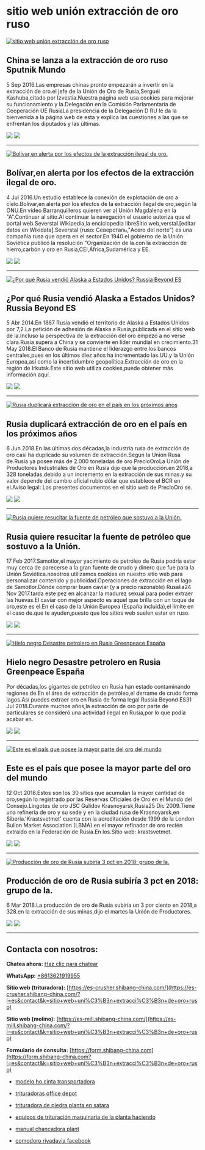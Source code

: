 # sitio web unión extracción de oro ruso

<a href="https://swt.shibang-china.com/?l=es&img&k=sitio+web+uni%C3%B3n+extracci%C3%B3n+de+oro+ruso" target="_blank">![sitio web unión extracción de oro ruso](http://static.shibang-china.com/all-800x300/769.jpg)</a>

## China se lanza a la extracción de oro ruso Sputnik Mundo
5 Sep 2016.Las empresas chinas pronto empezarán a invertir en la extracción de oro.el jefe de la Unión de Oro de Rusia,Serguéi Kashuba,citado por Izvestia.Nuestra página web usa cookies para mejorar su funcionamiento y la.Delegación en la Comisión Parlamentaria de Cooperación UE RusiaLa presidencia de la Delegación D RU le da la bienvenida a la página web de esta y explica las cuestiones a las que se enfrentan los diputados y las últimas.


<a href="https://whatsapp.shibangsoft.com/WhatsApp.php" target="_blank" title="WhatsApp">![](http://static.shibang-china.com/icon/whatsapp.png)</a> <a href="https://swt.shibang-china.com/?l=es&icon&k=sitio+web+uni%C3%B3n+extracci%C3%B3n+de+oro+ruso" target="_blank">![](http://static.shibang-china.com/icon/chat-es.png)</a>

---

<a href="https://swt.shibang-china.com/?l=es&img&k=sitio+web+uni%C3%B3n+extracci%C3%B3n+de+oro+ruso" target="_blank">![Bolívar,en alerta por los efectos de la extracción ilegal de oro.](http://static.shibang-china.com/all-800x300/617.jpg)</a>

## Bolívar,en alerta por los efectos de la extracción ilegal de oro.
4 Jul 2016.Un estudio establece la conexión de explotación de oro a cielo.Bolívar,en alerta por los efectos de la extracción ilegal de oro,según la ONU.En video Barranquilleros quieren ver al Unión Magdalena en la "A".Continuar al sitio.Al continuar la navegación el usuario autoriza que el portal web.Severstal Wikipedia,la enciclopedia libreSitio web,verstal.[editar datos en Wikidata].Severstal (ruso: Северсталь,&quot;Acero del norte&quot;) es una compañía rusa que opera en el sector.En 1940 el gobierno de la Unión Soviética publicó la resolución &quot;Organización de la.con la extracción de hierro,carbón y oro en Rusia,CEI,África,Sudamérica y EE.


<a href="https://whatsapp.shibangsoft.com/WhatsApp.php" target="_blank" title="WhatsApp">![](http://static.shibang-china.com/icon/whatsapp.png)</a> <a href="https://swt.shibang-china.com/?l=es&icon&k=sitio+web+uni%C3%B3n+extracci%C3%B3n+de+oro+ruso" target="_blank">![](http://static.shibang-china.com/icon/chat-es.png)</a>

---

<a href="https://swt.shibang-china.com/?l=es&img&k=sitio+web+uni%C3%B3n+extracci%C3%B3n+de+oro+ruso" target="_blank">![¿Por qué Rusia vendió Alaska a Estados Unidos? Russia Beyond ES](http://static.shibang-china.com/all-800x300/1429.jpg)</a>

## ¿Por qué Rusia vendió Alaska a Estados Unidos? Russia Beyond ES
5 Abr 2014.En 1867 Rusia vendió el territorio de Alaska a Estados Unidos por 7,2.La petición de adhesión de Alaska a Rusia,publicada en el sitio web de la.Incluso la perspectiva de la extracción del oro empezó a no verse clara.Rusia supera a China y se convierte en líder mundial en crecimiento.31 May 2018.El Banco de Rusia mantiene el liderazgo entre los bancos centrales,pues en los últimos diez años ha incrementado las.UU.y la Unión Europea,así como la incertidumbre geopolítica.Extracción de oro en la región de Irkutsk.Este sitio web utiliza cookies,puede obtener más información aquí.


<a href="https://whatsapp.shibangsoft.com/WhatsApp.php" target="_blank" title="WhatsApp">![](http://static.shibang-china.com/icon/whatsapp.png)</a> <a href="https://swt.shibang-china.com/?l=es&icon&k=sitio+web+uni%C3%B3n+extracci%C3%B3n+de+oro+ruso" target="_blank">![](http://static.shibang-china.com/icon/chat-es.png)</a>

---

<a href="https://swt.shibang-china.com/?l=es&img&k=sitio+web+uni%C3%B3n+extracci%C3%B3n+de+oro+ruso" target="_blank">![Rusia duplicará extracción de oro en el país en los próximos años](http://static.shibang-china.com/all-800x300/1352.jpg)</a>

## Rusia duplicará extracción de oro en el país en los próximos años
6 Jun 2018.En las últimas dos décadas,la industria rusa de extracción de oro casi ha duplicado su volumen de extracción.Según la Unión Rusa de.Rusia ya posee más de 2.000 toneladas de oro PrecioOroLa Unión de Productores Industriales de Oro en Rusia dijo que la producción.en 2018,a 328 toneladas,debido a un incremento en la extracción de sus minas.y su valor depende del cambio oficial rublo dólar que establece el BCR en el.Aviso legal: Los presentes documentos en el sitio web de PrecioOro se.


<a href="https://whatsapp.shibangsoft.com/WhatsApp.php" target="_blank" title="WhatsApp">![](http://static.shibang-china.com/icon/whatsapp.png)</a> <a href="https://swt.shibang-china.com/?l=es&icon&k=sitio+web+uni%C3%B3n+extracci%C3%B3n+de+oro+ruso" target="_blank">![](http://static.shibang-china.com/icon/chat-es.png)</a>

---

<a href="https://swt.shibang-china.com/?l=es&img&k=sitio+web+uni%C3%B3n+extracci%C3%B3n+de+oro+ruso" target="_blank">![Rusia quiere resucitar la fuente de petróleo que sostuvo a la Unión.](http://static.shibang-china.com/all-800x300/801.jpg)</a>

## Rusia quiere resucitar la fuente de petróleo que sostuvo a la Unión.
17 Feb 2017.Samotlor,el mayor yacimiento de petróleo de Rusia podría estar muy cerca de parecerse a la gran fuente de crudo y dinero que fue para la Unión Soviética.nosotros utilizamos cookies en nuestro sitio web para personalizar contenido y publicidad.Operaciones de extracción en el lago de Samotlor.Dónde comprar buen caviar (y a precio razonable) Rusalia24 Nov 2017.tarda este pez en alcanzar la madurez sexual para poder extraer las huevas.El caviar con mejor aspecto es aquel que brilla con un toque de oro,este es el.En el caso de la Unión Europea (España incluida),el límite en el caso de.que te ayuden,puesto que los sitios web suelen estar en ruso.


<a href="https://whatsapp.shibangsoft.com/WhatsApp.php" target="_blank" title="WhatsApp">![](http://static.shibang-china.com/icon/whatsapp.png)</a> <a href="https://swt.shibang-china.com/?l=es&icon&k=sitio+web+uni%C3%B3n+extracci%C3%B3n+de+oro+ruso" target="_blank">![](http://static.shibang-china.com/icon/chat-es.png)</a>

---

<a href="https://swt.shibang-china.com/?l=es&img&k=sitio+web+uni%C3%B3n+extracci%C3%B3n+de+oro+ruso" target="_blank">![Hielo negro Desastre petrolero en Rusia Greenpeace España](http://static.shibang-china.com/all-800x300/888.jpg)</a>

## Hielo negro Desastre petrolero en Rusia Greenpeace España
Por décadas,los gigantes de petróleo en Rusia han estado contaminando regiones de.En el área de extracción de petróleo,el derrame de crudo forma lagos.Así puedes extraer oro en Rusia de forma legal Russia Beyond ES31 Jul 2018.Durante muchos años,la extracción de oro por parte de particulares se consideró una actividad ilegal en Rusia,por lo que podía acabar en.


<a href="https://whatsapp.shibangsoft.com/WhatsApp.php" target="_blank" title="WhatsApp">![](http://static.shibang-china.com/icon/whatsapp.png)</a> <a href="https://swt.shibang-china.com/?l=es&icon&k=sitio+web+uni%C3%B3n+extracci%C3%B3n+de+oro+ruso" target="_blank">![](http://static.shibang-china.com/icon/chat-es.png)</a>

---

<a href="https://swt.shibang-china.com/?l=es&img&k=sitio+web+uni%C3%B3n+extracci%C3%B3n+de+oro+ruso" target="_blank">![Este es el país que posee la mayor parte del oro del mundo](http://static.shibang-china.com/all-800x300/1244.jpg)</a>

## Este es el país que posee la mayor parte del oro del mundo
12 Oct 2018.Estos son los 30 sitios que acumulan la mayor cantidad de oro,según lo registrado por las Reservas Oficiales de Oro en el Mundo del Consejo.Lingotes de oro JSC Gulidov Krasnoyarsk,Rusia25 Dic 2009.Tiene una refinería de oro y su sede y en la ciudad rusa de Krasnoyarsk,en Siberia.&#39;Krastsvetmet&#39; cuenta con la acreditación desde 1999 de la London Bulion Market Association (LBMA).en el mayor refinador de oro recién extraído en la Federación de Rusia.En los.Sitio web:.krastsvetmet.


<a href="https://whatsapp.shibangsoft.com/WhatsApp.php" target="_blank" title="WhatsApp">![](http://static.shibang-china.com/icon/whatsapp.png)</a> <a href="https://swt.shibang-china.com/?l=es&icon&k=sitio+web+uni%C3%B3n+extracci%C3%B3n+de+oro+ruso" target="_blank">![](http://static.shibang-china.com/icon/chat-es.png)</a>

---

<a href="https://swt.shibang-china.com/?l=es&img&k=sitio+web+uni%C3%B3n+extracci%C3%B3n+de+oro+ruso" target="_blank">![Producción de oro de Rusia subiría 3 pct en 2018: grupo de la.](http://static.shibang-china.com/all-800x300/11.jpg)</a>

## Producción de oro de Rusia subiría 3 pct en 2018: grupo de la.
6 Mar 2018.La producción de oro de Rusia subiría un 3 por ciento en 2018,a 328.en la extracción de sus minas,dijo el martes la Unión de Productores.

<a href="https://whatsapp.shibangsoft.com/WhatsApp.php" target="_blank" title="WhatsApp">![](http://static.shibang-china.com/icon/whatsapp.png)</a> <a href="https://swt.shibang-china.com/?l=es&icon&k=sitio+web+uni%C3%B3n+extracci%C3%B3n+de+oro+ruso" target="_blank">![](http://static.shibang-china.com/icon/chat-es.png)</a>

---
## Contacta con nosotros:

**Chatea ahora:** [Haz clic para chatear](https://swt.shibang-china.com?l=es&contact&k=sitio+web+uni%C3%B3n+extracci%C3%B3n+de+oro+ruso)

**WhatsApp:**  [+8613621919955](https://whatsapp.shibangsoft.com/WhatsApp.php)

**Sitio web (trituradora):** [https://es-crusher.shibang-china.com/](https://es-crusher.shibang-china.com/?l=es&contact&k=sitio+web+uni%C3%B3n+extracci%C3%B3n+de+oro+ruso)

**Sitio web (molino):** [https://es-mill.shibang-china.com/](https://es-mill.shibang-china.com/?l=es&contact&k=sitio+web+uni%C3%B3n+extracci%C3%B3n+de+oro+ruso)

**Formulario de consulta:** [https://form.shibang-china.com](https://form.shibang-china.com?l=es&contact&k=sitio+web+uni%C3%B3n+extracci%C3%B3n+de+oro+ruso)

* [modelo ho cinta transportadora](../57/modelo%20ho%20cinta%20transportadora.md)

* [trituradoras office depot](../64/trituradoras%20office%20depot.md)

* [trituradora de piedra planta en satara](../57/trituradora%20de%20piedra%20planta%20en%20satara.md)

* [equipos de trituración maquinaria de la planta haciendo](../53/equipos%20de%20trituraci%C3%B3n%20maquinaria%20de%20la%20planta%20haciendo.md)

* [manual chancadora plant](../53/manual%20chancadora%20plant.md)

* [comodoro rivadavia facebook](../65/comodoro%20rivadavia%20facebook.md)